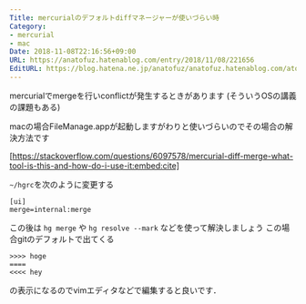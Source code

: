 ```yaml
---
Title: mercurialのデフォルトdiffマネージャーが使いづらい時
Category:
- mercurial
- mac
Date: 2018-11-08T22:16:56+09:00
URL: https://anatofuz.hatenablog.com/entry/2018/11/08/221656
EditURL: https://blog.hatena.ne.jp/anatofuz/anatofuz.hatenablog.com/atom/entry/10257846132666333104
---
```


mercurialでmergeを行いconflictが発生するときがあります
(そういうOSの講義の課題もある)

macの場合FileManage.appが起動しますがわりと使いづらいのでその場合の解決方法です

[https://stackoverflow.com/questions/6097578/mercurial-diff-merge-what-tool-is-this-and-how-do-i-use-it:embed:cite]


`~/hgrc`を次のように変更する

```
[ui]
merge=internal:merge
```

この後は `hg merge` や `hg resolve --mark` などを使って解決しましょう
この場合gitのデフォルトで出てくる

```
>>>> hoge
====
<<<< hey
```

の表示になるのでvimエディタなどで編集すると良いです．
